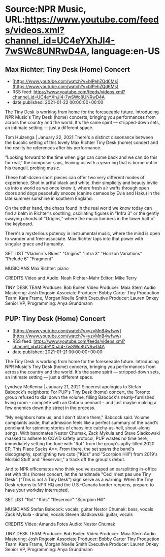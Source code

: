 # Source:NPR Music, URL:https://www.youtube.com/feeds/videos.xml?channel_id=UC4eYXhJI4-7wSWc8UNRwD4A, language:en-US

## Max Richter: Tiny Desk (Home) Concert
 - [https://www.youtube.com/watch?v=blPehZQd6Ms](https://www.youtube.com/watch?v=blPehZQd6Ms)
 - RSS feed: https://www.youtube.com/feeds/videos.xml?channel_id=UC4eYXhJI4-7wSWc8UNRwD4A
 - date published: 2021-01-22 00:00:00+00:00

The Tiny Desk is working from home for the foreseeable future. Introducing NPR Music's Tiny Desk (home) concerts, bringing you performances from across the country and the world. It's the same spirit — stripped-down sets, an intimate setting — just a different space.

Tom Huizenga | January 22, 2021
There's a distinct dissonance between the bucolic setting of this lovely Max Richter Tiny Desk (home) concert and the reality he references after his performance.

"Looking forward to the time when gigs can come back and we can do this for real," the composer says, leaving us with a yearning that is borne out in his tranquil, probing music.

These half-dozen short pieces can offer two very different modes of experience. Shot in artful black and white, their simplicity and beauty invite us into a world as we once knew it, where fresh air wafts through open doors and dogs peacefully snooze (canine cameos by Evie and Haku) in the late summer sunshine in southern England.

On the other hand, the chaos found in the real world we know today can find a balm in Richter's soothing, oscillating figures in "Infra 3" or the gently swaying chords of "Origins," where the music lumbers in the lower half of the keyboard.

There's a mysterious potency in instrumental music, where the mind is open to wander and free-associate. Max Richter taps into that power with singular grace and humanity.

SET LIST
"Vladimir's Blues"
"Origins"
"Infra 3"
"Horizon Variations"
"Prelude 6"
"Fragment"

MUSICIANS
Max Richter: piano

CREDITS
Video and Audio: Noah Richter-Mahr
Editor: Mike Terry

TINY DESK TEAM
Producer: Bob Boilen
Video Producer: Maia Stern
Audio Mastering: Josh Rogosin
Associate Producer: Bobby Carter
Tiny Production Team: Kara Frame, Morgan Noelle Smith
Executive Producer: Lauren Onkey
Senior VP, Programming: Anya Grundmann

## PUP: Tiny Desk (Home) Concert
 - [https://www.youtube.com/watch?v=yzvMnB4wfww](https://www.youtube.com/watch?v=yzvMnB4wfww)
 - RSS feed: https://www.youtube.com/feeds/videos.xml?channel_id=UC4eYXhJI4-7wSWc8UNRwD4A
 - date published: 2021-01-21 00:00:00+00:00

The Tiny Desk is working from home for the foreseeable future. Introducing NPR Music's Tiny Desk (home) concerts, bringing you performances from across the country and the world. It's the same spirit — stripped-down sets, an intimate setting — just a different space.

Lyndsey McKenna | January 21, 2021
Sincerest apologies to Stefan Babcock's neighbors: For PUP's Tiny Desk (home) concert, the Toronto group refused to dial down the volume, filling Babcock's neatly-furnished living room – complete with an Ontario pennant – and just maybe making a few enemies down the street in the process.

"My neighbors hate us, and I don't blame them," Babcock said. Volume complaints aside, that admission feels like a perfect summary of the band's penchant for spinning stories of chaos into catchy-as-hell, shout-along songs. With bandmates Nestor Chumak, Zack Mykula and Steve Sladkowski masked to adhere to COVID safety protocol, PUP wastes no time here, immediately setting the tone with "Rot" from the group's aptly-titled 2020 EP, This Place Sucks A**. From there, the set spans the band's discography, spotlighting two cuts ("Kids" and "Scorpion Hill") from 2019's Morbid Stuff and "Reservoir," a track off the group's debut.

And to NPR officemates who think you've escaped an earsplitting in-office set with this (home) concert, let the handmade "Ceci n'est pas une Tiny Desk" ("This is not a Tiny Desk") sign serve as a warning: When the Tiny Desk returns to NPR HQ and the U.S.-Canada border reopens, prepare to have your workday interrupted.

SET LIST
"Rot"
"Kids"
"Reservoir"
"Scorpion Hill"

MUSICIANS
Stefan Babcock: vocals, guitar
Nestor Chumak: bass, vocals
Zack Mykula - drums, vocals
Steven Sladkowski: guitar, vocals

CREDITS
Video: Amanda Fotes
Audio: Nestor Chumak

TINY DESK TEAM
Producer: Bob Boilen
Video Producer: Maia Stern
Audio Mastering: Josh Rogosin
Associate Producer: Bobby Carter
Tiny Production Team: Kara Frame, Morgan Noelle Smith
Executive Producer: Lauren Onkey
Senior VP, Programming: Anya Grundmann

